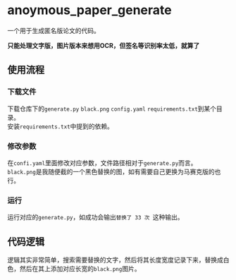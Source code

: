# anoymous_paper_generate
一个用于生成匿名版论文的代码。
 
**只能处理文字版，图片版本来想用OCR，但签名等识别率太低，就算了**
## 使用流程
### 下载文件
下载仓库下的`generate.py` `black.png` `config.yaml` `requirements.txt`到某个目录。  
安装`requirements.txt`中提到的依赖。  
### 修改参数
在`confi.yaml`里面修改对应参数，文件路径相对于`generate.py`而言。  
`black.png`是我随便截的一个黑色替换的图，如有需要自己更换为马赛克版的也行。   
### 运行
运行对应的`generate.py`，如成功会输出`替换了 33 次 `这种输出。
## 代码逻辑
逻辑其实非常简单，搜索需要替换的文字，然后将其长度宽度记录下来，替换成白色，然后在其上添加对应长宽的`black.png`图片。
